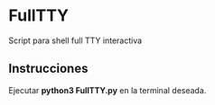 # FullTTY
Script para shell full TTY interactiva

## Instrucciones

Ejecutar **python3 FullTTY.py** en la terminal deseada.
